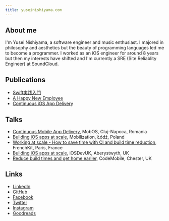 ```yaml
---
title: yuseinishiyama.com
---
```


## About me

I'm Yusei Nishiyama, a software engineer and music enthusiast. I majored in philosophy and aesthetics but the beauty of programming languages led me to become a programmer. I worked as an iOS engineer for around 8 years but then my interests have shifted and I'm currently a SRE (Site Reliablity Engineer) at SoundCloud.

## Publications

- [Swift実践入門](https://www.amazon.co.jp/dp/4774187305)
- [A Happy New Employee](https://developers.soundcloud.com/blog/a-happy-new-employee)
- [Continuous iOS App Delivery](https://sourcediving.com/continuous-ios-app-delivery-1a158f1f3d33)

## Talks

- [Continuous Mobile App Delivery](https://speakerdeck.com/yuseinishiyama/continuous-mobile-app-delivery), MobOS, Cluj-Napoca, Romania
- [Building iOS apps at scale](https://academy.realm.io/posts/yusei-nishiyama-mobilization-2017-building-ios-apps-at-scale/), Mobilization, Łódź, Poland
- [Working at scale - How to save time with CI and build time reduction](https://www.youtube.com/watch?v=XLFQ40EqG64), FrenchKit, Paris, France
- [Building iOS apps at scale](https://speakerdeck.com/yuseinishiyama/building-ios-apps-at-scale), iOSDevUK, Aberystwyth, UK
- [Reduce build times and get home eariler](https://speakerdeck.com/yuseinishiyama/reduce-build-times-and-get-home-eariler), CodeMobile, Chester, UK

## Links

- [LinkedIn](https://www.linkedin.com/in/yusei-nishiyama-6b45299b/)
- [GitHub](https://github.com/yuseinishiyama/)
- [Facebook](https://www.facebook.com/yusei.nishiyama.7/)
- [Twitter](https://twitter.com/yuseinishiyama/)
- [Instagram](https://www.instagram.com/yuseinishiyama/)
- [Goodreads](https://www.goodreads.com/user/show/96221595-yusei-nishiyama/)
